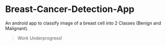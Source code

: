 # Breast-Cancer-Detection-App
An android app to classify image of a breast cell into 2 Classes (Benign and Malignant). 

> Work Underprogress!
